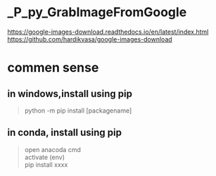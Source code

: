 # _P_py_GrabImageFromGoogle
https://google-images-download.readthedocs.io/en/latest/index.html</br>
https://github.com/hardikvasa/google-images-download</br>

# commen sense
## in windows,install using pip</br>
>python -m pip install [packagename]</br>
## in conda, install using pip</br>
>open anacoda cmd</br>
>activate (env)</br>
>pip install xxxx</br>

